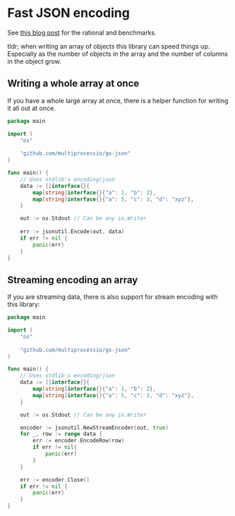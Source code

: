 # Fast JSON encoding

See [this blog
post](https://datastation.multiprocess.io/blog/2022-03-03-improving-go-json-encoding-performance-for-large-arrays-of-objects.html)
for the rational and benchmarks.

tldr; when writing an array of objects this library can speed things
up. Especially as the number of objects in the array and the number of
columns in the object grow.

## Writing a whole array at once

If you have a whole large array at once, there is a helper function
for writing it all out at once.

```go
package main

import (
	"os"
	
	"github.com/multiprocessio/go-json"
)

func main() {
	// Uses stdlib's encoding/json
	data := []interface{}{
		map[string]interface{}{"a": 1, "b": 2},
		map[string]interface{}{"a": 5, "c": 3, "d": "xyz"},
	}

	out := os.Stdout // Can be any io.Writer
	
	err := jsonutil.Encode(out, data)
	if err != nil {
		panic(err)
	}
}
```

## Streaming encoding an array

If you are streaming data, there is also support for stream encoding
with this library:


```go
package main

import (
	"os"
	
	"github.com/multiprocessio/go-json"
)

func main() {
	// Uses stdlib's encoding/json
	data := []interface{}{
		map[string]interface{}{"a": 1, "b": 2},
		map[string]interface{}{"a": 5, "c": 3, "d": "xyz"},
	}

	out := os.Stdout // Can be any io.Writer

	encoder := jsonutil.NewStreamEncoder(out, true)
	for _, row := range data {
		err := encoder.EncodeRow(row)
		if err != nil{
			panic(err)
		}
	}

	err := encoder.Close()
	if err != nil {
		panic(err)
	}
}
```
